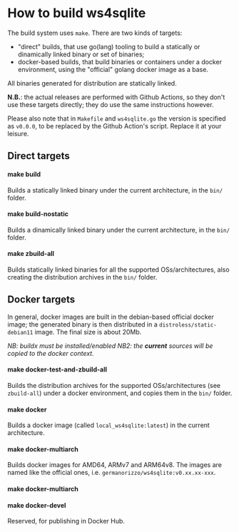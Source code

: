 # How to build ws4sqlite

The build system uses `make`. There are two kinds of targets:

- "direct" builds, that use go(lang) tooling to build a statically or dinamically linked binary or set of binaries;
- docker-based builds, that build binaries or containers under a docker environment, using the "official" golang docker 
  image as a base.

All binaries generated for distribution are statically linked.

**N.B.**: the actual releases are performed with Github Actions, so they don't use these targets directly; they do use the same instructions however.

Please also note that in `Makefile` and `ws4sqlite.go` the version is specified as `v0.0.0`, to be replaced by the Github Action's script. Replace it at your leisure.

## Direct targets

#### make build

Builds a statically linked binary under the current architecture, in the `bin/` folder.

#### make build-nostatic

Builds a dinamically linked binary under the current architecture, in the `bin/` folder.

#### make zbuild-all

Builds statically linked binaries for all the supported OSs/architectures, also creating the distribution archives in
the `bin/` folder.

## Docker targets

In general, docker images are built in the debian-based official docker image; the generated binary is then distributed
in a `distroless/static-debian11` image. The final size is about 20Mb.

*NB: buildx must be installed/enabled*
*NB2: the **current** sources will be copied to the docker context.*

#### make docker-test-and-zbuild-all

Builds the distribution archives for the supported OSs/architectures (see `zbuild-all`) under a docker environment, and
copies them in the `bin/` folder.

#### make docker

Builds a docker image (called `local_ws4sqlite:latest`) in the current architecture.

#### make docker-multiarch

Builds docker images for AMD64, ARMv7 and ARM64v8. The images are named like the official ones, i.e. 
`germanorizzo/ws4sqlite:v0.xx.xx-xxx`.

#### make docker-multiarch
#### make docker-devel

Reserved, for publishing in Docker Hub.
